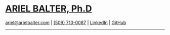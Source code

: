 [ARIEL BALTER, Ph.D]()
======================
[ariel@arielbalter.com](mailto:ariel@arielbalter.com) | [(509) 713-0087](tel:509-0713-0087) | <a href="https://www.linkedin.com/in/arielbalter"  target="_blank">LinkedIn</a> | <a href="https://github.com/abalter" target="_blank">GitHub</a>

----------------------------------------------------------------------
